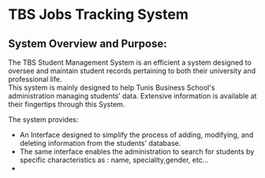 <H1>TBS Jobs Tracking System </H1>
<h2>System Overview and Purpose:</h2>
<p>The TBS Student Management System is an efficient a system designed to oversee and maintain student records pertaining to both their university and professional life. 
<br>
This system is mainly designed to help Tunis Business School's administration 
managing students’ data. Extensive information is available at their 
fingertips through this System.

The system provides:
<ul>
  <li>An Interface designed to simplify the process of adding, modifying, and deleting information from the students' database.</li>
  <li>The same interface enables the administration to search for students by specific characteristics as : name, speciality,gender, etc...</li>
  <li></li>
</ul>

